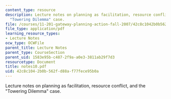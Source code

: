 ```yaml
---
content_type: resource
description: Lecture notes on planning as facilitation, resource conflict, and the
  "Towering Dilemma" case.
file: /courses/11-201-gateway-planning-action-fall-2007/42c8c1042b0b562fd88af77fece95b0a_notes10.pdf
file_type: application/pdf
learning_resource_types:
- Lecture Notes
ocw_type: OCWFile
parent_title: Lecture Notes
parent_type: CourseSection
parent_uid: 1583e95b-c487-2f9a-a0e3-3811ab29f7d3
resourcetype: Document
title: notes10.pdf
uid: 42c8c104-2b0b-562f-d88a-f77fece95b0a
---
```

Lecture notes on planning as facilitation, resource conflict, and the "Towering Dilemma" case.

